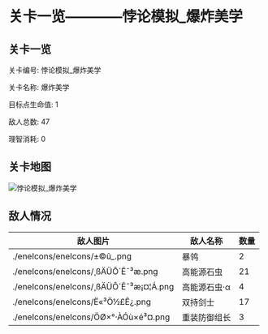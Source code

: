 # 关卡一览————悖论模拟_爆炸美学


## 关卡一览

关卡编号: 悖论模拟_爆炸美学

关卡名称: 爆炸美学

目标点生命值: 1

敌人总数: 47

理智消耗: 0


## 关卡地图
![悖论模拟_爆炸美学](./oprMap/悖论模拟_爆炸美学.png)

## 敌人情况

| 敌人图片 | 敌人名称 | 数量  |
|---------|-----|-----|
| ./eneIcons/eneIcons/±©û_.png| 暴鸰  |   2  |
| ./eneIcons/eneIcons/¸ßÄÜÔ´Ê¯³æ.png| 高能源石虫  |   21  |
| ./eneIcons/eneIcons/¸ßÄÜÔ´Ê¯³æ¡¤¦Á.png| 高能源石虫·α  |   4  |
| ./eneIcons/eneIcons/Ë«³Ö½£Ê¿.png| 双持剑士  |   17  |
| ./eneIcons/eneIcons/ÖØ×°·ÀÓù×é³¤.png| 重装防御组长  |   3  |
